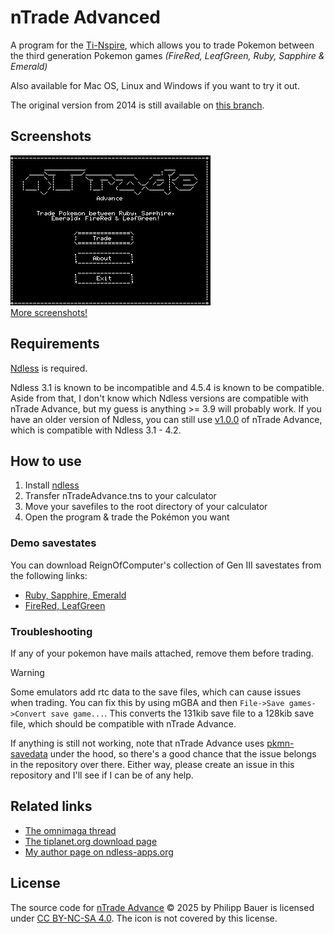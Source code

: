 # nTrade Advanced

A program for the [Ti-Nspire](https://education.ti.com/en/us/products/calculators/graphing-calculators/ti-nspire-cx-cas-handheld/), which allows you to trade Pokemon between the third generation Pokemon games _(FireRed, LeafGreen, Ruby, Sapphire & Emerald)_

Also available for Mac OS, Linux and Windows if you want to try it out.

The original version from 2014 is still available on [this branch](../../tree/master).

## Screenshots

[<img src="screenshots/menu.png" width="320px" height="240px"/><br>More screenshots!](./screenshots)

## Requirements

[Ndless](http://ndless.me/) is required.

Ndless 3.1 is known to be incompatible and 4.5.4 is known to be compatible.
Aside from that, I don't know which Ndless versions are compatible with nTrade Advance, but my guess is anything >= 3.9 will probably work.
If you have an older version of Ndless, you can still use [v1.0.0](https://github.com/ciriousjoker/nTradeAdvance/releases/tag/1.0.0) of nTrade Advance, which is compatible with Ndless 3.1 - 4.2.

## How to use

1. Install [ndless](https://github.com/ndless-nspire/Ndless)
2. Transfer nTradeAdvance.tns to your calculator
3. Move your savefiles to the root directory of your calculator
4. Open the program & trade the Pokémon you want

### Demo savestates

You can download ReignOfComputer's collection of Gen III savestates from the following links:

- [Ruby, Sapphire, Emerald](https://github.com/ReignOfComputer/RoCs-PC/tree/master/05%20-%20Gen%20III%20-%20RSE%20Collection/Save%20Data)
- [FireRed, LeafGreen](https://github.com/ReignOfComputer/RoCs-PC/tree/master/06%20-%20Gen%20III%20-%20FRLG%20Collection/Save%20Data)

### Troubleshooting

If any of your pokemon have mails attached, remove them before trading.

> [!WARNING]
> Some emulators add rtc data to the save files, which can cause issues when trading.
> You can fix this by using mGBA and then `File->Save games->Convert save game...`.
> This converts the 131kib save file to a 128kib save file, which should be compatible with nTrade Advance.

If anything is still not working, note that nTrade Advance uses [pkmn-savedata](https://codeberg.org/AyashiBox/pkmn-savedata) under the hood,
so there's a good chance that the issue belongs in the repository over there.
Either way, please create an issue in this repository and I'll see if I can be of any help.

## Related links

- [The omnimaga thread](http://www.omnimaga.org/ti-nspire-projects/ntrade-an-on-calc-trading-program-for-3-gen-pokemon-games)
- [The tiplanet.org download page](https://tiplanet.org/forum/archives_voir.php?id=86503&lang=en)
- [My author page on ndless-apps.org](https://ndless-apps.org/authors/50)

## License

The source code for [nTrade Advance](https://github.com/ciriousjoker/nTradeAdvance) © 2025 by Philipp Bauer is licensed under [CC BY-NC-SA 4.0](https://creativecommons.org/licenses/by-nc-sa/4.0/). The icon is not covered by this license.
